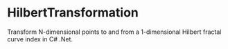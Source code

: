 # HilbertTransformation
Transform N-dimensional points to and from a 1-dimensional Hilbert fractal curve index in C# .Net.
